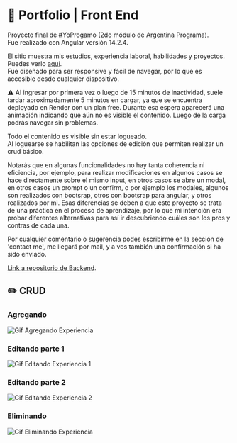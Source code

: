 # :watermelon: Portfolio | Front End
  
Proyecto final de #YoProgamo (2do módulo de Argentina Programa).  
Fue realizado con Angular versión 14.2.4.  
  
El sitio muestra mis estudios, experiencia laboral, habilidades y proyectos. Puedes verlo [aquí](https://portfolio-sofi.web.app).  
Fue diseñado para ser responsive y fácil de navegar, por lo que es accesible desde cualquier dispositivo.  
  
:warning: Al ingresar por primera vez o luego de 15 minutos de inactividad, suele tardar aproximadamente 5 minutos en cargar, 
ya que se encuentra deployado en Render con un plan free. Durante esa espera aparecerá una animación indicando que aún no es visible el contenido.
Luego de la carga podrás navegar sin problemas.  
  
Todo el contenido es visible sin estar logueado.  
Al loguearse se habilitan las opciones de edición que permiten realizar un crud básico.  
  
Notarás que en algunas funcionalidades no hay tanta coherencia ni eficiencia, por ejemplo, para realizar modificaciones en algunos casos se hace directamente 
sobre el mismo input, en otros casos se abre un modal, en otros casos un prompt o un confirm, o por ejemplo los modales, algunos son realizados con bootsrap,
otros con bootsrap para angular, y otros realizados por mi. Esas diferencias se deben a que este proyecto se trata de una práctica en el proceso de aprendizaje, 
por lo que mi intención era probar diferentes alternativas para así ir descubriendo cuáles son los pros y contras de cada una.  
  
Por cualquier comentario o sugerencia podes escribirme en la sección de 'contact me', me llegará por mail, y a vos también una confirmación si ha sido enviado.  
  
[Link a repositorio de Backend](https://github.com/dsofi/portfolio-BackEnd).  
  
  
## :pencil2: CRUD  
  
### Agregando  
![Gif Agregando Experiencia](https://media.giphy.com/media/Ayabk2EmYhFiWpozPV/giphy.gif)
  
### Editando parte 1   
![Gif Editando Experiencia 1](https://media.giphy.com/media/pRWlJvHVh7IktuEFY4/giphy.gif)  
  
### Editando parte 2   
![Gif Editando Experiencia 2](https://media.giphy.com/media/3tNqtU6v8u8efckw6d/giphy.gif)
  
### Eliminando  
![Gif Eliminando Experiencia](https://media.giphy.com/media/qjVO4t5KBYd9bke4sX/giphy.gif)
